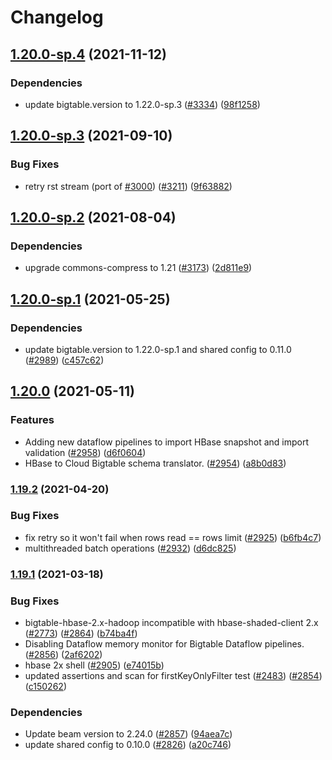 # Changelog

## [1.20.0-sp.4](https://www.github.com/googleapis/java-bigtable-hbase/compare/1.20.0-sp.3...v1.20.0-sp.4) (2021-11-12)


### Dependencies

* update bigtable.version to 1.22.0-sp.3 ([#3334](https://www.github.com/googleapis/java-bigtable-hbase/issues/3334)) ([98f1258](https://www.github.com/googleapis/java-bigtable-hbase/commit/98f12584d800c11700c4f0ac8b1f96f8743f2740))

## [1.20.0-sp.3](https://www.github.com/googleapis/java-bigtable-hbase/compare/1.20.0-sp.2...v1.20.0-sp.3) (2021-09-10)


### Bug Fixes

* retry rst stream (port of [#3000](https://www.github.com/googleapis/java-bigtable-hbase/issues/3000)) ([#3211](https://www.github.com/googleapis/java-bigtable-hbase/issues/3211)) ([9f63882](https://www.github.com/googleapis/java-bigtable-hbase/commit/9f6388228d94d78ef1676a86dc39ad849629ea88))

## [1.20.0-sp.2](https://www.github.com/googleapis/java-bigtable-hbase/compare/1.20.0-sp.1...v1.20.0-sp.2) (2021-08-04)


### Dependencies

* upgrade commons-compress to 1.21 ([#3173](https://www.github.com/googleapis/java-bigtable-hbase/issues/3173)) ([2d811e9](https://www.github.com/googleapis/java-bigtable-hbase/commit/2d811e98b52f116ad9474b67a404e15f7022c0e3))

## [1.20.0-sp.1](https://www.github.com/googleapis/java-bigtable-hbase/compare/1.20.0...v1.20.0-sp.1) (2021-05-25)


### Dependencies

* update bigtable.version to 1.22.0-sp.1 and shared config to 0.11.0 ([#2989](https://www.github.com/googleapis/java-bigtable-hbase/issues/2989)) ([c457c62](https://www.github.com/googleapis/java-bigtable-hbase/commit/c457c62757d836b56fad5d0f60ede76220800b5e))

## [1.20.0](https://www.github.com/googleapis/java-bigtable-hbase/compare/v1.19.2...v1.20.0) (2021-05-11)


### Features

* Adding new dataflow pipelines to import HBase snapshot and import validation ([#2958](https://www.github.com/googleapis/java-bigtable-hbase/issues/2958)) ([d6f0604](https://www.github.com/googleapis/java-bigtable-hbase/commit/d6f06049b1c6a0653168d1c8814ac0367eb6a2ee))
* HBase to Cloud Bigtable schema translator.  ([#2954](https://www.github.com/googleapis/java-bigtable-hbase/issues/2954)) ([a8b0d83](https://www.github.com/googleapis/java-bigtable-hbase/commit/a8b0d837daa651fe9539c8f963d71a5c9338d7c4))

### [1.19.2](https://www.github.com/googleapis/java-bigtable-hbase/compare/v1.19.1...v1.19.2) (2021-04-20)


### Bug Fixes

* fix retry so it won't fail when rows read == rows limit ([#2925](https://www.github.com/googleapis/java-bigtable-hbase/issues/2925)) ([b6fb4c7](https://www.github.com/googleapis/java-bigtable-hbase/commit/b6fb4c70a0c4bd5b8d20efff408800592e147cf8))
* multithreaded batch operations ([#2932](https://www.github.com/googleapis/java-bigtable-hbase/issues/2932)) ([d6dc825](https://www.github.com/googleapis/java-bigtable-hbase/commit/d6dc825551a35e2623874a95f5812ca7863ee46d))

### [1.19.1](https://www.github.com/googleapis/java-bigtable-hbase/compare/v1.19.0...v1.19.1) (2021-03-18)


### Bug Fixes

* bigtable-hbase-2.x-hadoop incompatible with hbase-shaded-client 2.x ([#2773](https://www.github.com/googleapis/java-bigtable-hbase/issues/2773)) ([#2864](https://www.github.com/googleapis/java-bigtable-hbase/issues/2864)) ([b74ba4f](https://www.github.com/googleapis/java-bigtable-hbase/commit/b74ba4f5f4de0001391b85ffc9669ca46c187faa))
* Disabling Dataflow memory monitor for Bigtable Dataflow pipelines. ([#2856](https://www.github.com/googleapis/java-bigtable-hbase/issues/2856)) ([2af6202](https://www.github.com/googleapis/java-bigtable-hbase/commit/2af620239fa18a06eccb1547e92e82f15be71e47))
* hbase 2x shell ([#2905](https://www.github.com/googleapis/java-bigtable-hbase/issues/2905)) ([e74015b](https://www.github.com/googleapis/java-bigtable-hbase/commit/e74015b473d031edd77d896b05c55aa48c3848d4))
* updated assertions and scan for firstKeyOnlyFilter test ([#2483](https://www.github.com/googleapis/java-bigtable-hbase/issues/2483)) ([#2854](https://www.github.com/googleapis/java-bigtable-hbase/issues/2854)) ([c150262](https://www.github.com/googleapis/java-bigtable-hbase/commit/c150262267734164080c6ab5e3f991a140067408))


### Dependencies

* Update beam version to 2.24.0 ([#2857](https://www.github.com/googleapis/java-bigtable-hbase/issues/2857)) ([94aea7c](https://www.github.com/googleapis/java-bigtable-hbase/commit/94aea7c1e4260b067ab429f40ee018abfd3e22f7))
* update shared config to 0.10.0 ([#2826](https://www.github.com/googleapis/java-bigtable-hbase/issues/2826)) ([a20c746](https://www.github.com/googleapis/java-bigtable-hbase/commit/a20c7466412f1b97a4c00fc8611fe05b057d7b6d))
